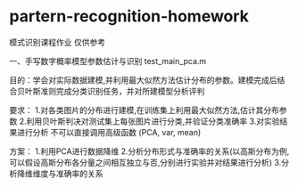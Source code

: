# partern-recognition-homework
模式识别课程作业 仅供参考

一、手写数字概率模型参数估计与识别 test_main_pca.m

目的：学会对实际数据建模,并利用最大似然方法估计分布的参数。建模完成后结合贝叶斯准则完成分类识别任务，并对所建模型分析评判

要求：
1.对各类图片的分布进行建模,在训练集上利用最大似然方法,估计其分布参数
2.利用贝叶斯判决对测试集上每张图片进行分类,并验证分类准确率
3.对实验结果进行分析 不可以直接调用高级函数 (PCA, var, mean)

方案：
1.利用PCA进行数据降维
2.分析分布形式与准确率的关系(以高斯分布为例,可以假设高斯分布各分量之间相互独立与否,分别进行实验并对结果进行分析)
3.分析降维维度与准确率的关系


